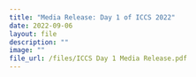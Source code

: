 ```yaml
---
title: "Media Release: Day 1 of ICCS 2022"
date: 2022-09-06
layout: file
description: ""
image: ""
file_url: /files/ICCS Day 1 Media Release.pdf
---
```


